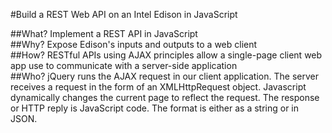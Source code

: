 #Build a REST Web API on an Intel Edison in JavaScript

##What? 
Implement a REST API in JavaScript    
##Why? 
Expose Edison's inputs and outputs to a web client   
##How? 
RESTful APIs using AJAX principles allow a single-page client web app use to communicate with a server-side application    
##Who? 
jQuery runs the AJAX request in our client application. The server receives a request in the form of an XMLHttpRequest object. Javascript dynamically changes the current page to reflect the request. The response or HTTP reply is JavaScript code. The format is either as a string or in JSON.    

